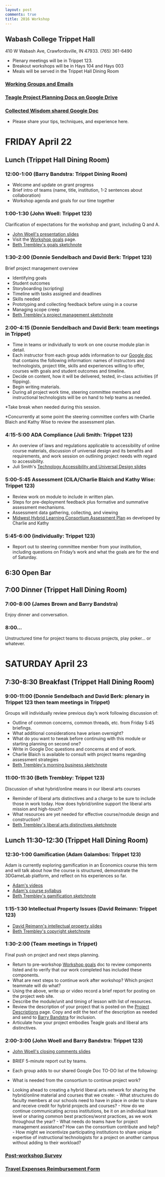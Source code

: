 ```yaml
---
layout: post
comments: true
title: 2016 Workshop
---
```

## Wabash College Trippet Hall
410 W Wabash Ave, Crawfordsville, IN 47933. (765) 361-6490

- Plenary meetings will be in Trippet 123.
- Breakout workshops will be in Hays 104 and Hays 003
- Meals will be served in the Trippet Hall Dining Room

### [Working Groups and Emails](http://hybridliberalarts.org/2016/04/02/working-groups-and-emails/)

### [Teagle Project Planning Docs on Google Drive](https://drive.google.com/a/hope.edu/folderview?id=0B9GaW3m3lB3oMXZMbExJdTB2R1U&usp=sharing_eid&ts=5719652d)

### [Collected Wisdom shared Google Doc](https://docs.google.com/document/d/1p_qJUYW3kmWeGWb0kyHeiBUaVViazOujFfJqpHwkAjY/edit?ts=571b782d)
- Please share your tips, techniques, and experience here.

# FRIDAY April 22

## Lunch (Trippet Hall Dining Room)

### 12:00-1:00 (Barry Bandstra: Trippet Dining Room)
- Welcome and update on grant progress
- Brief intro of teams (name, title, institution, 1-2 sentences about collaboration)
- Workshop agenda and goals for our time together

### 1:00-1:30 (John Woell: Trippet 123)
Clarification of expectations for the workshop and grant, including Q and A.

- [John Woell's presentation slides](https://docs.google.com/presentation/d/1RzQQjlyXSxw5oDxlxVYsYQjHrxlhlqDWZZcbDF5kAc4/edit?usp=sharing)
- Visit the [Workshop goals](http://hybridliberalarts.org/2016/04/05/workshop-goals/) page.
- [Beth Trembley's goals sketchnote](http://faculty.hope.edu/bandstra/teagle/trembley-goals_sketchnote.pdf)

### 1:30-2:00 (Donnie Sendelbach and David Berk: Trippet 123)
Brief project management overview

- Identifying goals
- Student outcomes
- Storyboarding (scripting)
- Timeline with tasks assigned and deadlines
- Skills needed
- Prototyping and collecting feedback before using in a course
- Managing scope creep
- [Beth Trembley's project management sketchnote](http://faculty.hope.edu/bandstra/teagle/trembley-project_management_sketchnote.pdf)

### 2:00-4:15 (Donnie Sendelbach and David Berk: team meetings in Trippet)
- Time in teams or individually to work on one course module plan in detail.
- Each instructor from each group adds information to our [Google doc](https://docs.google.com/forms/d/1idx1KvIAKbS1TlfKy_DIdzrwJzUIHMEMlMXij7HL_P0/viewform) that contains the following information: names of instructors and technologists, project title, skills and experiences willing to offer, courses with goals and student outcomes and timeline.
- Decide on content, how it will be delivered, tested, in-class activities (if flipping). 
- Begin writing materials.
- During all project work time, steering committee members and instructional technologists will be on hand to help teams as needed.

*Take break when needed during this session.

*Concurrently at some point the steering committee confers with Charlie Blaich and Kathy Wise to review the assessment plan.

### 4:15-5:00 ADA Compliance (Juli Smith: Trippet 123)
- An overview of laws and regulations applicable to accessibility of online course materials, discussion of universal design and its benefits and requirements, and work session on outlining project needs with regard to accessibility.
- Juli Smith's [Technology Accessibility and Universal Design slides](https://drive.google.com/a/hope.edu/file/d/0B4vP7I046WPJUnBmUFFkbk82Vk0/view?ts=571a5c9b)

### 5:00-5:45 Assessment (CILA/Charlie Blaich and Kathy Wise: Trippet 123)
- Review work on module to include in written plan.
- Steps for pre-deployment feedback plus formative and summative assessment mechanisms.
- Assessment data gathering, collecting, and viewing
- [Midwest Hybrid Learning Consortium Assessment Plan](http://faculty.hope.edu/bandstra/teagle/MHLC_assessment.pdf) as developed by Charlie and Kathy

### 5:45-6:00 (individually: Trippet 123)
- Report out to steering committee member from your institution, including questions on Friday’s work and what the goals are for the end of Saturday.

## 6:30 Open Bar

## 7:00 Dinner (Trippet Hall Dining Room)

### 7:00-8:00 (James Brown and Barry Bandstra)
Enjoy dinner and conversation.

### 8:00...
Unstructured time for project teams to discuss projects, play poker... or whatever.


# SATURDAY April 23

## 7:30-8:30 Breakfast (Trippet Hall Dining Room)

### 9:00-11:00 (Donnie Sendelbach and David Berk: plenary in Trippet 123 then team meetings in Trippet)
Groups will individually review previous day’s work following discussion of:

- Outline of common concerns, common threads, etc. from Friday 5:45 briefings.
- What additional considerations have arisen overnight? 
- What do you want to tweak before continuing with this module or starting planning on second one?
- Write in Google Doc questions and concerns at end of work.
- Charlie Blaich is available to consult with project teams regarding assessment strategies
- [Beth Trembley's morning business sketchnote](http://faculty.hope.edu/bandstra/teagle/trembley-morning_business_sketchnote.pdf)

### 11:00-11:30 (Beth Trembley: Trippet 123)
Discussion of what hybrid/online means in our liberal arts courses

- Reminder of liberal arts distinctives and a charge to be sure to include those in work today. How does hybrid/online support the liberal arts mission and high-touch?
- What resources are yet needed for effective course/module design and construction?
- [Beth Trembley's liberal arts distinctives sketchnote](http://faculty.hope.edu/bandstra/teagle/trembley-liberalarts_distinctives_sketchnote.pdf)

## Lunch 11:30-12:30 (Trippet Hall Dining Room)

### 12:30-1:00 Gamification (Adam Galambos: Trippet 123)

Adam is currently exploring gamification in an Economics course this term and will talk about how the course is structured, demonstrate the 3DGameLab platform, and reflect on his experiences so far.

- [Adam's videos](http://adamgalambos.com/videos)
- [Adam's course syllabus](http://tinyurl.com/econ225syllabus)
- [Beth Trembley's gamification sketchnote](http://faculty.hope.edu/bandstra/teagle/trembley-gamification_sketchnote.pdf)

### 1:15-1:30 Intellectual Property Issues (David Reimann: Trippet 123)
- [David Reimann's intellectual property slides](http://faculty.hope.edu/bandstra/teagle/reimann-ip_issues.pdf)
- [Beth Trembley's copyright sketchnote](http://faculty.hope.edu/bandstra/teagle/trembley-copyright_sketchnote.pdf)

### 1:30-2:00 (Team meetings in Trippet)
Final push on project and next steps planning.

 - Return to pre-workshop [Workshop goals](http://hybridliberalarts.org/2016/04/05/workshop-goals/) doc to review components listed and to verify that our work completed has included these components.
 - What are next steps to continue work after workshop? Which project teammate will do what?
 - Using the above, write up or video record a brief report for posting on the project web site.
 - Describe the module/unit and timing of lesson with list of resources.
 - Review the description of your project that is posted on the [Project Descriptions](http://hybridliberalarts.org/2016/04/01/hybrid-projects/) page. Copy and edit the text of the description as needed and send to [Barry Bandstra](<mailto:bandstra@hope.edu>) for inclusion.
 - Articulate how your project embodies Teagle goals and liberal arts distinctives.

### 2:00-3:00 (John Woell and Barry Bandstra: Trippet 123)
- [John Woell's closing comments slides](https://docs.google.com/presentation/d/1mOhGmLTCwIXIHbbCov2mbBaYd1A8-4dqxXSvQqdn-7A/edit?usp=sharing)

- BRIEF 5-minute report out by teams.


- Each group adds to our shared Google Doc TO-DO list of the following:
 - What is needed from the consortium to continue project work?
 - Looking ahead to creating a hybrid liberal arts network for sharing the hybrid/online material and courses that we create:
		- What structures do faculty members at our schools need to have in place in order to share and receive credit for hybrid projects and courses?
		- How do we continue communicating across institutions, be it on an individual team level or sharing common best practices/worst practices, as we work throughout the year?
		- What needs do teams have for project management assistance?  How can the consortium contribute and help?
		- How might we incentivize participating institutions to share unique expertise of instructional technologists for a project on another campus without adding to their workload?

### [Post-workshop Survey](https://docs.google.com/forms/d/1fh2LdM8O0RlJEo6OJL_g1xD1KGpsnZ8yMkKMFjCZfpo/viewform?c=0&w=1&usp=mail_form_link)

### [Travel Expenses Reimbursement Form](http://faculty.hope.edu/bandstra/teagle/travelreimbursement.pdf)
